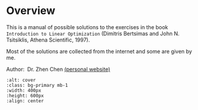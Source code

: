 <!-- Toogle google translation -->
<div id="google_translate_element"></div>

<style>    
.goog-te-gadget {
  font-family: Roboto, "Open Sans", sans-serif !important;
  text-transform: uppercase;
}
.goog-te-gadget-simple {
  background-color: rgba(255, 255, 255, 0.2) !important;
  border: 1px solid rgba(237, 230, 230, 0.5) !important;
  padding: 8px !important;
  border-radius: 4px !important;
  font-size: 1rem !important;
  line-height: 1rem !important;
  display: inline-block;
  cursor: pointer;
  zoom: 1;
}

.goog-te-gadget-icon {
  background-image: url(https://placehold.it/32) !important;
  background-position: 0px 0px;
  height: 0px !important;
  width: 0px !important;
  margin-right: 8px !important;
  display: none;
}

.VIpgJd-ZVi9od-ORHb-OEVmcd {
    display: none; // add !important if required 
  }
    
.goog-te-banner-frame.skiptranslate {
    display: none !important;
    } 
body {
    top: 0px !important; 
    }
</style>

<script type="text/javascript">
      function googleTranslateElementInit() {
        new google.translate.TranslateElement({ pageLanguage: 'en',
                  includedLanguages: 'en,zh-CN,zh-TW,ja,ko,de,ru,fr,es,it,pt,hi,ar',
layout: google.translate.TranslateElement.InlineLayout.SIMPLE }, 'google_translate_element');
      }
</script>
<script type="text/javascript"
      src="https://translate.google.com/translate_a/element.js?cb=googleTranslateElementInit"
></script>
<br>


# Overview

This is a manual of possible solutions to the exercises in the book `Introduction to Linear Optimization` (Dimitris Bertsimas and John N. Tsitsiklis, Athena Scientific, 1997). 

Most of the solutions are collected from the internet and some are given by me. 

Author:&nbsp; Dr. Zhen Chen [(personal website)](https://robinchen121.github.io/)

```{image} images/cover.jpeg
:alt: cover
:class: bg-primary mb-1
:width: 400px
:height: 600px
:align: center
```


<script src="https://giscus.app/client.js"
        data-repo="robinchen121/book-Python-Data-Science"
        data-repo-id="R_kgDOKFdyOw"
        data-category="Announcements"
        data-category-id="DIC_kwDOKFdyO84CgWHi"
        data-mapping="pathname"
        data-strict="0"
        data-reactions-enabled="1"
        data-emit-metadata="0"
        data-input-position="bottom"
        data-theme="light"
        data-lang="en"
        crossorigin="anonymous"
        async>
</script>